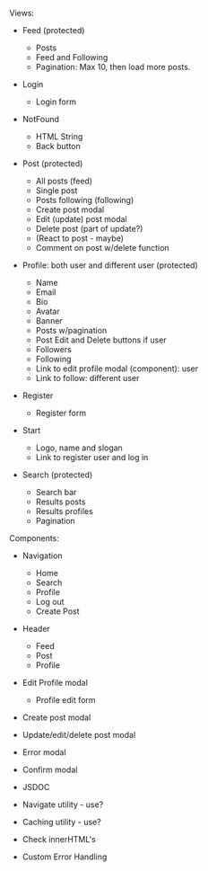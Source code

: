 Views:

- Feed (protected)

  - Posts
  - Feed and Following
  - Pagination: Max 10, then load more posts.

- Login

  - Login form

- NotFound

  - HTML String
  - Back button

- Post (protected)

  - All posts (feed)
  - Single post
  - Posts following (following)
  - Create post modal
  - Edit (update) post modal
  - Delete post (part of update?)
  - (React to post - maybe)
  - Comment on post w/delete function

- Profile: both user and different user (protected)

  - Name
  - Email
  - Bio
  - Avatar
  - Banner
  - Posts w/pagination
  - Post Edit and Delete buttons if user
  - Followers
  - Following
  - Link to edit profile modal (component): user
  - Link to follow: different user

- Register

  - Register form

- Start

  - Logo, name and slogan
  - Link to register user and log in

- Search (protected)
  - Search bar
  - Results posts
  - Results profiles
  - Pagination

Components:

- Navigation

  - Home
  - Search
  - Profile
  - Log out
  - Create Post

- Header

  - Feed
  - Post
  - Profile

- Edit Profile modal
  - Profile edit form
- Create post modal
- Update/edit/delete post modal
- Error modal
- Confirm modal

- JSDOC
- Navigate utility - use?
- Caching utility - use?
- Check innerHTML's
- Custom Error Handling
